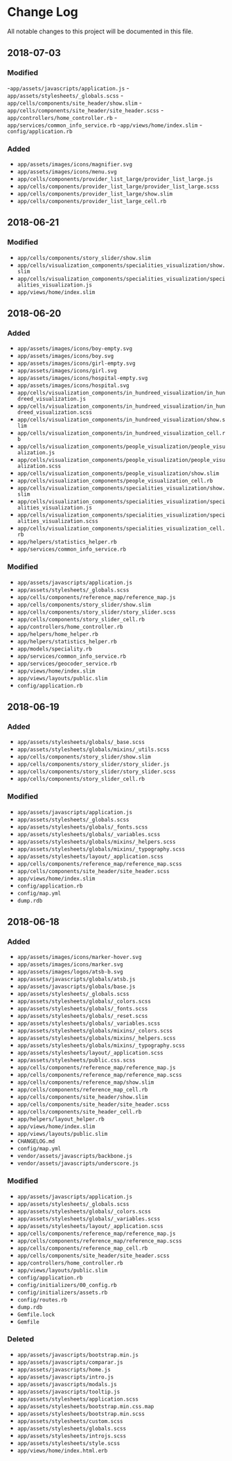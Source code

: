 # Change Log

All notable changes to this project will be documented in this file.

## 2018-07-03

### Modified
-`app/assets/javascripts/application.js`
-`app/assets/stylesheets/_globals.scss`
-`app/cells/components/site_header/show.slim`
-`app/cells/components/site_header/site_header.scss`
-`app/controllers/home_controller.rb`
-`app/services/common_info_service.rb`
-`app/views/home/index.slim`
-`config/application.rb`

### Added
- `app/assets/images/icons/magnifier.svg`
- `app/assets/images/icons/menu.svg`
- `app/cells/components/provider_list_large/provider_list_large.js`
- `app/cells/components/provider_list_large/provider_list_large.scss`
- `app/cells/components/provider_list_large/show.slim`
- `app/cells/components/provider_list_large_cell.rb`

## 2018-06-21

### Modified
- `app/cells/components/story_slider/show.slim`
- `app/cells/visualization_components/specialities_visualization/show.slim`
- `app/cells/visualization_components/specialities_visualization/specialities_visualization.js`
- `app/views/home/index.slim`


## 2018-06-20

### Added
- `app/assets/images/icons/boy-empty.svg`
- `app/assets/images/icons/boy.svg`
- `app/assets/images/icons/girl-empty.svg`
- `app/assets/images/icons/girl.svg`
- `app/assets/images/icons/hospital-empty.svg`
- `app/assets/images/icons/hospital.svg`
- `app/cells/visualization_components/in_hundreed_visualization/in_hundreed_visualization.js`
- `app/cells/visualization_components/in_hundreed_visualization/in_hundreed_visualization.scss`
- `app/cells/visualization_components/in_hundreed_visualization/show.slim`
- `app/cells/visualization_components/in_hundreed_visualization_cell.rb`
- `app/cells/visualization_components/people_visualization/people_visualization.js`
- `app/cells/visualization_components/people_visualization/people_visualization.scss`
- `app/cells/visualization_components/people_visualization/show.slim`
- `app/cells/visualization_components/people_visualization_cell.rb`
- `app/cells/visualization_components/specialities_visualization/show.slim`
- `app/cells/visualization_components/specialities_visualization/specialities_visualization.js`
- `app/cells/visualization_components/specialities_visualization/specialities_visualization.scss`
- `app/cells/visualization_components/specialities_visualization_cell.rb`
- `app/helpers/statistics_helper.rb`
- `app/services/common_info_service.rb`

### Modified
- `app/assets/javascripts/application.js`
- `app/assets/stylesheets/_globals.scss`
- `app/cells/components/reference_map/reference_map.js`
- `app/cells/components/story_slider/show.slim`
- `app/cells/components/story_slider/story_slider.scss`
- `app/cells/components/story_slider_cell.rb`
- `app/controllers/home_controller.rb`
- `app/helpers/home_helper.rb`
- `app/helpers/statistics_helper.rb`
- `app/models/speciality.rb`
- `app/services/common_info_service.rb`
- `app/services/geocoder_service.rb`
- `app/views/home/index.slim`
- `app/views/layouts/public.slim`
- `config/application.rb`


## 2018-06-19

### Added
  - `app/assets/stylesheets/globals/_base.scss`
  - `app/assets/stylesheets/globals/mixins/_utils.scss`
  - `app/cells/components/story_slider/show.slim`
  - `app/cells/components/story_slider/story_slider.js`
  - `app/cells/components/story_slider/story_slider.scss`
  - `app/cells/components/story_slider_cell.rb`

### Modified
  - `app/assets/javascripts/application.js`
  - `app/assets/stylesheets/_globals.scss`
  - `app/assets/stylesheets/globals/_fonts.scss`
  - `app/assets/stylesheets/globals/_variables.scss`
  - `app/assets/stylesheets/globals/mixins/_helpers.scss`
  - `app/assets/stylesheets/globals/mixins/_typography.scss`
  - `app/assets/stylesheets/layout/_application.scss`
  - `app/cells/components/reference_map/reference_map.scss`
  - `app/cells/components/site_header/site_header.scss`
  - `app/views/home/index.slim`
  - `config/application.rb`
  - `config/map.yml`
  - `dump.rdb`

## 2018-06-18

### Added
  - `app/assets/images/icons/marker-hover.svg`
  - `app/assets/images/icons/marker.svg`
  - `app/assets/images/logos/atsb-b.svg`
  - `app/assets/javascripts/globals/atsb.js`
  - `app/assets/javascripts/globals/base.js`
  - `app/assets/stylesheets/_globals.scss`
  - `app/assets/stylesheets/globals/_colors.scss`
  - `app/assets/stylesheets/globals/_fonts.scss`
  - `app/assets/stylesheets/globals/_reset.scss`
  - `app/assets/stylesheets/globals/_variables.scss`
  - `app/assets/stylesheets/globals/mixins/_colors.scss`
  - `app/assets/stylesheets/globals/mixins/_helpers.scss`
  - `app/assets/stylesheets/globals/mixins/_typography.scss`
  - `app/assets/stylesheets/layout/_application.scss`
  - `app/assets/stylesheets/public.css.scss`
  - `app/cells/components/reference_map/reference_map.js`
  - `app/cells/components/reference_map/reference_map.scss`
  - `app/cells/components/reference_map/show.slim`
  - `app/cells/components/reference_map_cell.rb`
  - `app/cells/components/site_header/show.slim`
  - `app/cells/components/site_header/site_header.scss`
  - `app/cells/components/site_header_cell.rb`
  - `app/helpers/layout_helper.rb`
  - `app/views/home/index.slim`
  - `app/views/layouts/public.slim`
  - `CHANGELOG.md`
  - `config/map.yml`
  - `vendor/assets/javascripts/backbone.js`
  - `vendor/assets/javascripts/underscore.js`

### Modified
  - `app/assets/javascripts/application.js`
  - `app/assets/stylesheets/_globals.scss`
  - `app/assets/stylesheets/globals/_colors.scss`
  - `app/assets/stylesheets/globals/_variables.scss`
  - `app/assets/stylesheets/layout/_application.scss`
  - `app/cells/components/reference_map/reference_map.js`
  - `app/cells/components/reference_map/reference_map.scss`
  - `app/cells/components/reference_map_cell.rb`
  - `app/cells/components/site_header/site_header.scss`
  - `app/controllers/home_controller.rb`
  - `app/views/layouts/public.slim`
  - `config/application.rb`
  - `config/initializers/00_config.rb`
  - `config/initializers/assets.rb`
  - `config/routes.rb`
  - `dump.rdb`
  - `Gemfile.lock`
  - `Gemfile`

### Deleted
  - `app/assets/javascripts/bootstrap.min.js`
  - `app/assets/javascripts/comparar.js`
  - `app/assets/javascripts/home.js`
  - `app/assets/javascripts/intro.js`
  - `app/assets/javascripts/modals.js`
  - `app/assets/javascripts/tooltip.js`
  - `app/assets/stylesheets/application.scss`
  - `app/assets/stylesheets/bootstrap.min.css.map`
  - `app/assets/stylesheets/bootstrap.min.scss`
  - `app/assets/stylesheets/custom.scss`
  - `app/assets/stylesheets/globals.scss`
  - `app/assets/stylesheets/introjs.scss`
  - `app/assets/stylesheets/style.scss`
  - `app/views/home/index.html.erb`
